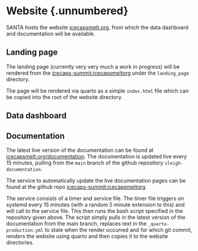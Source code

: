 # Website {.unnumbered}

SANTA hosts the website [icecapsmelt.org](http://www.icecapsmelt.org), from which the data dashboard and documentation will be available.


## Landing page

The landing page (currently very very much a work in progress) will be rendered from the [icecaps-summit:icecapsmeltorg](https://github.com/icecaps-summit/icecapsmeltorg) under the `landing_page` directory.

The page will be rendered via quarto as a simple `index.html` file which can be copied into the root of the website directory.


## Data dashboard


## Documentation

The latest live version of the documentation can be found at [icecapsmelt.org/documentation](http://www.icecapsmelt.org/documentation/). The documentation is updated live every 15 minutes, pulling from the `main` branch of the github repository `sleigh-documentation`.

The service to automatically update the live documentation pages can be found at the github repo [icecaps-summit:icecapsmeltorg](https://github.com/icecaps-summit/icecapsmeltorg).

The service consists of a timer and service file. The timer file triggers on systemd every 15 minutes (with a random 5 minute extension to this) and will call to the service file. This then runs the bash script specified in the repository given above. The script simply pulls in the latest version of the documentation from the main branch, replaces text in the `_quarto-production.yml` to state when the render occurred and for which git commit, renders the website using quarto and then copies it to the website directories.
